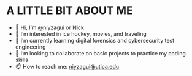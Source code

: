 # A LITTLE BIT ABOUT ME
- 👋 Hi, I’m @niyzagui or Nick
- 👀 I’m interested in ice hockey, movies, and traveling
- 🌱 I’m currently learning digital forensics and cybersecurity test engineering
- 💞️ I’m looking to collaborate on basic projects to practice my coding skills
- 📫 How to reach me: niyzagui@utica.edu

<!---
niyzagui/niyzagui is a ✨ special ✨ repository because its `README.md` (this file) appears on your GitHub profile.
You can click the Preview link to take a look at your changes.
--->
